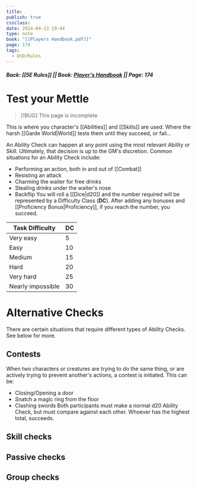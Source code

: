 ```yaml
---
title: 
publish: true
cssclass: 
date: 2024-04-13 19:44
type: note
book: "[[Players Handbook.pdf]]"
page: 174
tags:
  - DnD/Rules
---
```

##### Back: [[5E Rules]] || Book: [Player's Handbook](https://drive.google.com/drive/folders/1O5bhpYizcIT5xxAoLOuzCRht_PVS7VSG?usp=sharing) || Page: 174
# Test your Mettle
> [!BUG] This page is incomplete 

This is where you character's [[Abilities]] and [[Skills]] are used. Where the harsh [[Garde World|World]] tests them until they succeed, or fail...

An Ability Check can happen at any point using the most relevant Ability or Skill. Ultimately, that decision is up to the GM's discretion. 
Common situations for an Ability Check include:
- Performing an action, both in and out of [[Combat]]
- Resisting an attack
- Charming the waiter for free drinks
- Stealing drinks under the waiter's nose
- Backflip
You will roll a [[Dice|d20]] and the number required will be represented by a Difficulty Class (**DC**). After adding any bonuses and [[Proficiency Bonus|Proficiency]], if you reach the number, you succeed. 

| Task Difficulty   | DC  |
| ----------------- | --- |
| Very easy         | 5   |
| Easy              | 10  |
| Medium            | 15  |
| Hard              | 20  |
| Very hard         | 25  |
| Nearly impossible | 30  |

# Alternative Checks
There are certain situations that require different types of Ability Checks. See below for more.
## Contests
When two characters or creatures are trying to do the same thing, or are actively trying to prevent another's actions, a contest is initiated. This can be:
- Closing/Opening a door
- Snatch a magic ring from the floor
- Clashing swords
Both participants must make a normal d20 Ability Check, but must compare against each other. Whoever has the highest total, succeeds.
## Skill checks

## Passive checks

## Group checks
